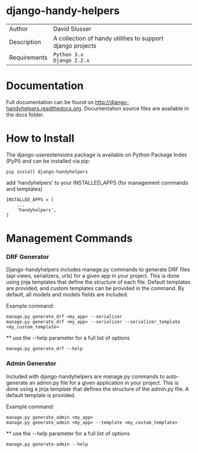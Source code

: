 # django-handy-helpers


| | | |
|--------------|------|---|
| Author       | David Slusser |   |
| Description  | A collection of handy utilities to support django projects |   |
| Requirements | `Python 3.x`<br>`Django 2.2.x` |   |


# Documentation
Full documentation can be found on http://django-handyhelpers.readthedocs.org. 
Documentation source files are available in the docs folder.


# How to Install
The django-userextensions package is available on Python Package Index (PyPI) and can be installed via pip:

    pip install django-handyhelpers
    

add 'handyhelpers' to your INSTALLED_APPS (for management commands and templates)

    INSTALLED_APPS = [
        ...
        'handyhelpers',
    ]


# Management Commands 

### DRF Generator
Django-handyhelpers includes manage.py commands to generate DRF files (api views, serializers, urls) for a given app in your project.
This is done using jinja templates that define the structure of each file. Default templates are provided, and custom templates 
can be provided in the command. By default, all models and models fields are included.  

Example command:

    manage.py generate_drf <my_app> --serializer
    manage.py generate_drf <my_app> --serializer --serializer_template <my_custom_template>

** use the --help parameter for a full list of options

    manage.py generate_drf --help



### Admin Generator
Included with django-handyhelpers are manage.py commands to auto-generate an admin.py file for a given application in 
your project. This is done using a jinja template that defines the structure of the admin.py file. A default template is 
provided. 

Example command:

    manage.py generate_admin <my_app>
    manage.py generate_admin <my_app> --template <my_custom_template>
    
** use the --help parameter for a full list of options
 
    manage.py generate-admin --help     
